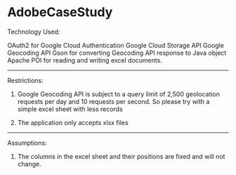 # AdobeCaseStudy


Technology Used:

OAuth2 for Google Cloud Authentication
Google Cloud Storage API
Google Geocoding API
Gson for converting Geocoding API response to Java object
Apache POI for reading and writing excel documents.


-------------------


Restrictions:

1) Google Geocoding API is subject to a query limit of 2,500 geolocation requests per day and 10 requests per second. So please try with a simple excel sheet with less records

2) The application only accepts xlsx files



-------------------

Assumptions:

1) The columns in the excel sheet and their positions are fixed and will not change.


